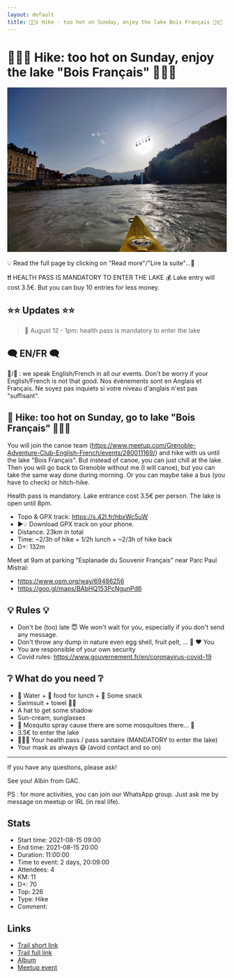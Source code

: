 ```yaml
---
layout: default
title: 🥾🏊‍♀️ Hike - too hot on Sunday, enjoy the lake Bois Français 🏊‍♀️🌞
---
```


# 🥾🏊‍♀️ Hike: too hot on Sunday, enjoy the lake "Bois Français" 🏊‍♀️🌞

![2021-08-15](../img/orig/2021-08-15.jpg)

💡 Read the full page by clicking on "Read more"/"Lire la suite"...💜

❗❗ HEALTH PASS IS MANDATORY TO ENTER THE LAKE
💰 Lake entry will cost 3.5€. But you can buy 10 entries for less money.

##  ⭐⭐ Updates ⭐⭐ 
> 📅 August 12 - 1pm: health pass is mandatory to enter the lake

##  🗨️ EN/FR 🗨️ 
🦅/🐓 : we speak English/French in all our events. Don't be worry if your English/French is not that good. Nos évènements sont en Anglais et Français. Ne soyez pas inquiets si votre niveau d'anglais n'est pas "suffisant".

##  🥾 Hike: too hot on Sunday, go to lake "Bois Français" 🏊‍♀️🌞 
You will join the canoe team (https://www.meetup.com/Grenoble-Adventure-Club-English-French/events/280011169/) and hike with us until the lake "Bois Français". But instead of canoe, you can just chill at the lake. Then you will go back to Grenoble without me (I will canoe), but you can take the same way done during morning. Or you can maybe take a bus (you have to check) or hitch-hike.

Health pass is mandatory. Lake entrance cost 3.5€ per person.
The lake is open until 8pm.

* Topo & GPX track: https://s.42l.fr/hbxWc5uW
* ▶💡 Download GPX track on your phone.
* Distance: 23km in total
* Time: ~2/3h of hike + 1/2h lunch + ~2/3h of hike back
* D+: 132m

Meet at 9am at parking "Esplanade du Souvenir Français" near Parc Paul Mistral:
- https://www.osm.org/way/69486256
- https://goo.gl/maps/BAbHQ153PcNgunPd6

##  💡 Rules 💡 
- Don't be (too) late 😇 We won't wait for you, especially if you don't send any message.
- Don't throw any dump in nature even egg shell, fruit pelt, ... 🌳 ❤️ You
- You are responsible of your own security
- Covid rules: https://www.gouvernement.fr/en/coronavirus-covid-19

##  ❔ What do you need ❔ 
- 🧃 Water + 🥕 food for lunch + 🍫 Some snack
- Swimsuit + towel 🏊‍♀️
- A hat to get some shadow
- Sun-cream, sunglasses
- 🦟 Mosquito spray cause there are some mosquitoes there... 🦟
- 3.5€ to enter the lake
- 🛂👩‍⚕️ Your health pass / pass sanitaire (MANDATORY to enter the lake)
- Your mask as always 😷 (avoid contact and so on)

----
If you have any questions, please ask!

See you! Albin from GAC.

PS : for more activities, you can join our WhatsApp group. Just ask me by message on meetup or IRL (in real life).

## Stats

- Start time: 2021-08-15 09:00
- End time: 2021-08-15 20:00
- Duration: 11:00:00
- Time to event: 2 days, 20:09:00
- Attendees: 4
- KM: 11
- D+: 70
- Top: 226
- Type: Hike
- Comment: 

## Links

- [Trail short link](https://s.42l.fr/hbxWc5uW)
- [Trail full link]()
- [Album](https://binnette.github.io/GacImg2021/)
- [Meetup event](https://www.meetup.com/grenoble-adventure-club-english-french/events/280070147/)
